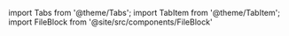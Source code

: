import Tabs from '@theme/Tabs';
import TabItem from '@theme/TabItem';
import FileBlock from '@site/src/components/FileBlock'

<Tabs>
  <TabItem value="js" label="JavaScript">
    <FileBlock file="demo/hello.js">
    </FileBlock>
  </TabItem>

  <TabItem value="py" label="Python">
    <FileBlock file="demo/hello.py">
    </FileBlock>
  </TabItem>

  <TabItem value="java" label="Java">
    <FileBlock file="demo/hello.java">
    </FileBlock>
  </TabItem>
</Tabs>

